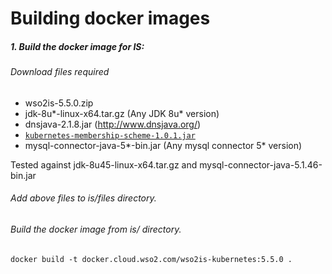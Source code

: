 # Building docker images

##### 1. Build the docker image for IS:

###### Download files required

- wso2is-5.5.0.zip
- jdk-8u*-linux-x64.tar.gz (Any JDK 8u* version)
- dnsjava-2.1.8.jar (http://www.dnsjava.org/)
- [`kubernetes-membership-scheme-1.0.1.jar`](https://github.com/wso2/kubernetes-common/releases/tag/v1.0.1)
- mysql-connector-java-5*-bin.jar (Any mysql connector 5* version)

Tested against jdk-8u45-linux-x64.tar.gz and mysql-connector-java-5.1.46-bin.jar

###### Add above files to is/files directory.
###### Build the docker image from is/ directory.
```
docker build -t docker.cloud.wso2.com/wso2is-kubernetes:5.5.0 .
```